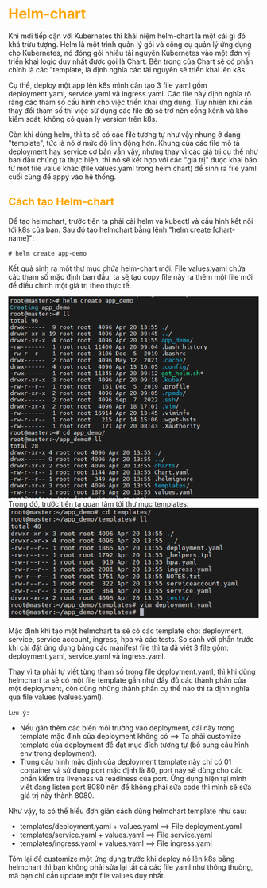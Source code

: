 <h1 style="color:orange">Helm-chart</h1>
Khi mới tiếp cận với Kubernetes thì khái niệm helm-chart là một cái gì đó khá trừu tượng. Helm là một trình quản lý gói và công cụ quản lý ứng dụng cho Kubernetes, nó đóng gói nhiều tài nguyên Kubernetes vào một đơn vị triển khai logic duy nhất được gọi là Chart. Bên trong của Chart sẽ có phần chính là các "template, là định nghĩa các tài nguyên sẽ triển khai lên k8s.

Cụ thể, deploy một app lên k8s mình cần tạo 3 file yaml gồm deployment.yaml, service.yaml và ingress.yaml. Các file này định nghĩa rõ ràng các tham số cấu hình cho việc triển khai ứng dụng. Tuy nhiên khi cần thay đổi tham số thì việc sử dụng các file đó sẽ trở nên cồng kềnh và khó kiểm soát, không có quản lý version trên k8s.

Còn khi dùng helm, thì ta sẽ có các file tương tự như vậy nhưng ở dạng "template", tức là nó ở mức độ linh động hơn. Khung của các file mô tả deployment hay service cơ bản vẫn vậy, nhưng thay vì các giá trị cụ thể như ban đầu chúng ta thực hiện, thì nó sẽ kết hợp với các "giá trị" được khai báo từ một file value khác (file values.yaml trong helm chart) để sinh ra file yaml cuối cùng để appy vào hệ thống.
<h2 style="color:orange">Cách tạo Helm-chart</h2>
Để tạo helmchart, trước tiên ta phải cài helm và kubectl và cấu hình kết nối tới k8s của bạn. Sau đó tạo helmchart bằng lệnh "helm create [chart-name]":

    # helm create app-demo
Kết quả sinh ra một thư mục chứa helm-chart mới. File values.yaml chứa các tham số mặc định ban đầu, ta sẽ tạo copy file này ra thêm một file mới để điều chính một giá trị theo thực tế.

![helm-chart1](../img/helm-chart1.png)<br>
Trong đó, trước tiên ta quan tâm tới thư mục templates:<br>
![helm-chart2](../img/helm-chart2.png)<br>

Mặc định khi tạo một helmchart ta sẽ có các template cho: deployment, service, service account, ingress, hpa và các tests. So sánh với phần trước khi cài đặt ứng dụng bằng các manifest file thì ta đã viết 3 file gồm: deployment.yaml, service.yaml và ingress.yaml.

Thay vì ta phải tự viết từng tham số trong file deployment.yaml, thì khi dùng helmchart ta sẽ có một file template gần như đầy đủ các thành phần của một deployment, còn dùng những thành phần cụ thể nào thì ta định nghĩa qua file values (values.yaml).

`Lưu ý:`

- Nếu gán thêm các biến môi trường vào deployment, cái này trong template mặc định của deployment không có ==> Ta phải customize template của deployment để đạt mục đích tương tự (bổ sung cấu hình env trong deployment).
- Trong cấu hình mặc định của deployment template này chỉ có 01 container và sử dụng port mặc định là 80, port này sẽ dùng cho các phần kiểm tra liveness và readiness của port. Ứng dụng hiện tại mình viết đang listen port 8080 nên để không phải sửa code thì mình sẽ sửa giá trị này thành 8080.

Như vậy, ta có thể hiểu đơn giản cách dùng helmchart template như sau:
- templates/deployment.yaml + values.yaml ==> File deployment.yaml
- templates/service.yaml + values.yaml ==> File service.yaml
- templates/ingress.yaml + values.yaml ==> File ingress.yaml<br>

Tóm lại để customize một ứng dụng trước khi deploy nó lên k8s bằng helmchart thì bạn không phải sửa lại tất cả các file yaml như thông thường, mà bạn chỉ cần update một file values duy nhất.